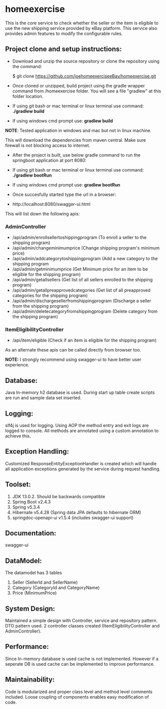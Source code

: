 # homeexercise
 This is the core service to check whether the seller or the item 
 is eligible to use the new shipping service provided by eBay platform.
 This service also provides admin features to modify the configurable rules.
 
 ## Project clone and setup instructions:
 * Download and unzip the source repository or clone the repository using the command:
 
    $ git clone https://github.com/joehomeexerciseeBay/homeexercise.git
 
 * Once cloned or unzipped, build project using the gradle wrapper command from /homeexercise folder. You will see a file "gradlew" at this folder location.
 
  * If using git bash or mac terminal or linux terminal use command: **./gradlew build**
 
  * If using windows cmd prompt use: **gradlew build**
 
 **NOTE**: Tested application in windows and mac but not in linux machine.
 
 This will download the dependencies from maven central. Make sure firewall is not blocking access to internet.
 
* After the project is built, use below gradle command to run the springboot application at port 8080:
 
 * If using git bash or mac terminal or linux terminal use command: **./gradlew bootRun**
 
 * If using windows cmd prompt use: **gradlew bootRun**
 
* Once succesfully started type the url in a browser:
 
 * http://localhost:8080/swagger-ui.html
 
 This will list down the following apis:
 
 ### AdminController
   * /api/admin/enrollsellertoshippingprogram (To enroll a seller to the shipping program)
   * /api/admin/changeminimumprice (Change shipping program's minimum price)
   * /api/admin/addcategorytoshippingprogram (Add a new category to the shipping program
   * /api/admin/getminimumprice (Get Minimum price for an item to be eligible for the shipping program)
   * /api/admin/getallsellers (Get list of all sellers enrolled to the shipping program)
   * /api/admin/getallpreapprovedcategories (Get list of all preapproved categories for the shipping program)
   * /api/admin/dischargesellerfromshippingprogram (Discharge a seller from the shipping program)
   * /api/admin/deletecategoryfromshippingprogram (Delete category from the shipping program)


 ### ItemEligibilityController
   * /api/item/eligible (Check if an item is eligible for the shipping program)

As an alternate these apis can be called directly from browser too.

**NOTE:** I strongly recommend using swagger-ui to have better user experience.

## Database:

Java In-memory h2 database is used. During start up table create scripts are run and sample data set inserted.

## Logging:

slf4j is used for logging. Using AOP the method entry and exit logs are logged to console. All methods are annotated using a custom annotation to achieve this.

## Exception Handling:

Customized ResponseEntityExceptionHandler is created which will handle all application exceptions generated
by the service during request handling.

## Toolset:
 1) JDK 13.0.2. Should be backwards compatible
 2) Spring Boot v2.4.3
 3) Spring v5.3.4
 4) Hibernate v5.4.28 (Spring data JPA defaults to hibernate ORM)
 5) springdoc-openapi-ui v1.5.4 (includes swagger-ui support)

## Documentation:

 swagger-ui
 
## DataModel:
 
 The datamodel has 3 tables
  1) Seller (SellerId and SellerName)
  2) Category (CategoryId and CategoryName)
  3) Price (MinimumPrice)

## System Design:

 Maintained a simple design with Controller, service and repository pattern. DTO pattern used. 2 controller classes created (ItemEligibilityController and AdminController).
 
## Performance:

Since In-memory database is used cache is not implemented. However if a seperate DB is used cache can be implemented to improve performance.

## Maintainability:

Code is modularized and proper class level and method level comments included. Loose coupling of components enables easy modification of code.






 
   
